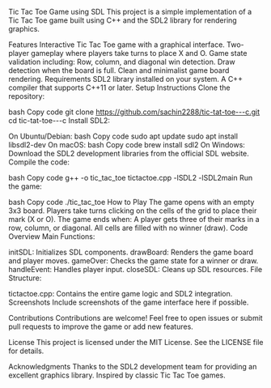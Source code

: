 Tic Tac Toe Game using SDL
This project is a simple implementation of a Tic Tac Toe game built using C++ and the SDL2 library for rendering graphics.

Features
Interactive Tic Tac Toe game with a graphical interface.
Two-player gameplay where players take turns to place X and O.
Game state validation including:
Row, column, and diagonal win detection.
Draw detection when the board is full.
Clean and minimalist game board rendering.
Requirements
SDL2 library installed on your system.
A C++ compiler that supports C++11 or later.
Setup Instructions
Clone the repository:

bash
Copy code
git clone https://github.com/sachin2288/tic-tat-toe---c.git
cd tic-tat-toe---c
Install SDL2:

On Ubuntu/Debian:
bash
Copy code
sudo apt update
sudo apt install libsdl2-dev
On macOS:
bash
Copy code
brew install sdl2
On Windows: Download the SDL2 development libraries from the official SDL website.
Compile the code:

bash
Copy code
g++ -o tic_tac_toe tictactoe.cpp -lSDL2 -lSDL2main
Run the game:

bash
Copy code
./tic_tac_toe
How to Play
The game opens with an empty 3x3 board.
Players take turns clicking on the cells of the grid to place their mark (X or O).
The game ends when:
A player gets three of their marks in a row, column, or diagonal.
All cells are filled with no winner (draw).
Code Overview
Main Functions:

initSDL: Initializes SDL components.
drawBoard: Renders the game board and player moves.
gameOver: Checks the game state for a winner or draw.
handleEvent: Handles player input.
closeSDL: Cleans up SDL resources.
File Structure:

tictactoe.cpp: Contains the entire game logic and SDL2 integration.
Screenshots
Include screenshots of the game interface here if possible.

Contributions
Contributions are welcome! Feel free to open issues or submit pull requests to improve the game or add new features.

License
This project is licensed under the MIT License. See the LICENSE file for details.

Acknowledgments
Thanks to the SDL2 development team for providing an excellent graphics library.
Inspired by classic Tic Tac Toe games.
